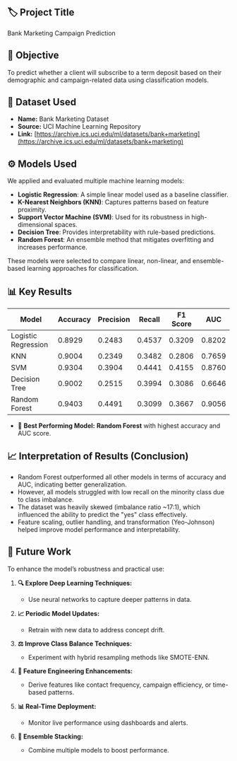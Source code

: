 
## 🏷️ Project Title
Bank Marketing Campaign Prediction

## 🎯 Objective
To predict whether a client will subscribe to a term deposit based on their demographic and campaign-related data using classification models.

## 📂 Dataset Used
- **Name:** Bank Marketing Dataset  
- **Source:** UCI Machine Learning Repository  
- **Link:** [https://archive.ics.uci.edu/ml/datasets/bank+marketing](https://archive.ics.uci.edu/ml/datasets/bank+marketing)

## ⚙️ Models Used
We applied and evaluated multiple machine learning models:

- **Logistic Regression**: A simple linear model used as a baseline classifier.
- **K-Nearest Neighbors (KNN)**: Captures patterns based on feature proximity.
- **Support Vector Machine (SVM)**: Used for its robustness in high-dimensional spaces.
- **Decision Tree**: Provides interpretability with rule-based predictions.
- **Random Forest**: An ensemble method that mitigates overfitting and increases performance.

These models were selected to compare linear, non-linear, and ensemble-based learning approaches for classification.

## 📊 Key Results
| Model               | Accuracy | Precision | Recall | F1 Score | AUC   |
|--------------------|----------|-----------|--------|----------|--------|
| Logistic Regression| 0.8929   | 0.2483    | 0.4537 | 0.3209   | 0.8202 |
| KNN                | 0.9004   | 0.2349    | 0.3482 | 0.2806   | 0.7659 |
| SVM                | 0.9304   | 0.3904    | 0.4441 | 0.4155   | 0.8760 |
| Decision Tree      | 0.9002   | 0.2515    | 0.3994 | 0.3086   | 0.6646 |
| Random Forest      | 0.9403   | 0.4491    | 0.3099 | 0.3667   | 0.9056 |

- 📌 **Best Performing Model:** **Random Forest** with highest accuracy and AUC score.

## 📈 Interpretation of Results (Conclusion)
- Random Forest outperformed all other models in terms of accuracy and AUC, indicating better generalization.
- However, all models struggled with low recall on the minority class due to class imbalance.
- The dataset was heavily skewed (imbalance ratio ~17:1), which influenced the ability to predict the "yes" class effectively.
- Feature scaling, outlier handling, and transformation (Yeo-Johnson) helped improve model performance and interpretability.

## 🚀 Future Work
To enhance the model’s robustness and practical use:

1. **🔍 Explore Deep Learning Techniques:**
   - Use neural networks to capture deeper patterns in data.

2. **📈 Periodic Model Updates:**
   - Retrain with new data to address concept drift.

3. **⚖️ Improve Class Balance Techniques:**
   - Experiment with hybrid resampling methods like SMOTE-ENN.

4. **🧠 Feature Engineering Enhancements:**
   - Derive features like contact frequency, campaign efficiency, or time-based patterns.

5. **📊 Real-Time Deployment:**
   - Monitor live performance using dashboards and alerts.

6. **🧪 Ensemble Stacking:**
   - Combine multiple models to boost performance.

